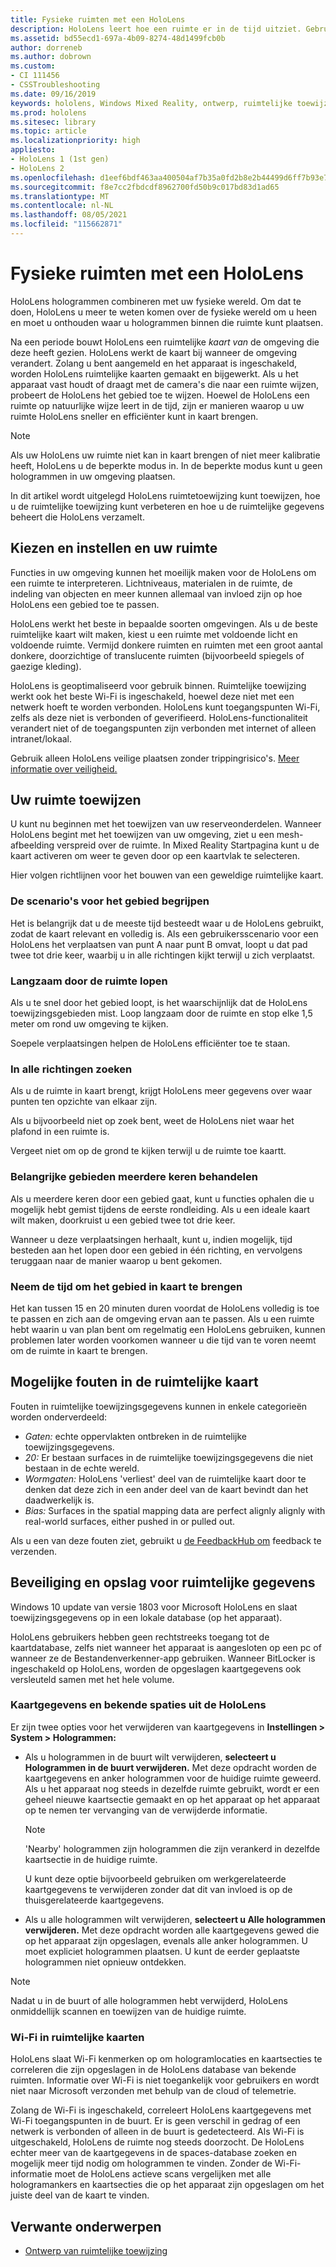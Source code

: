 ```yaml
---
title: Fysieke ruimten met een HoloLens
description: HoloLens leert hoe een ruimte er in de tijd uitziet. Gebruikers kunnen dit proces mogelijk maken door de HoloLens op bepaalde manieren door de ruimte te verplaatsen.
ms.assetid: bd55ecd1-697a-4b09-8274-48d1499fcb0b
author: dorreneb
ms.author: dobrown
ms.custom:
- CI 111456
- CSSTroubleshooting
ms.date: 09/16/2019
keywords: hololens, Windows Mixed Reality, ontwerp, ruimtelijke toewijzing, HoloLens, oppervlaktereconstructie, mesh, head tracking, toewijzing
ms.prod: hololens
ms.sitesec: library
ms.topic: article
ms.localizationpriority: high
appliesto:
- HoloLens 1 (1st gen)
- HoloLens 2
ms.openlocfilehash: d1eef6bdf463aa400504af7b35a0fd2b8e2b44499d6ff7b93e70a2dd5952ef88
ms.sourcegitcommit: f8e7cc2fbdcdf8962700fd50b9c017bd83d1ad65
ms.translationtype: MT
ms.contentlocale: nl-NL
ms.lasthandoff: 08/05/2021
ms.locfileid: "115662871"
---
```

# <a name="map-physical-spaces-with-hololens"></a>Fysieke ruimten met een HoloLens

HoloLens hologrammen combineren met uw fysieke wereld. Om dat te doen, HoloLens u meer te weten komen over de fysieke wereld om u heen en moet u onthouden waar u hologrammen binnen die ruimte kunt plaatsen.

Na een periode bouwt HoloLens een ruimtelijke *kaart van* de omgeving die deze heeft gezien.  HoloLens werkt de kaart bij wanneer de omgeving verandert. Zolang u bent aangemeld en het apparaat is ingeschakeld, worden HoloLens ruimtelijke kaarten gemaakt en bijgewerkt. Als u het apparaat vast houdt of draagt met de camera's die naar een ruimte wijzen, probeert de HoloLens het gebied toe te wijzen. Hoewel de HoloLens een ruimte op natuurlijke wijze leert in de tijd, zijn er manieren waarop u uw ruimte HoloLens sneller en efficiënter kunt in kaart brengen.  

> [!NOTE]
> Als uw HoloLens uw ruimte niet kan in kaart brengen of niet meer kalibratie heeft, HoloLens u de beperkte modus in. In de beperkte modus kunt u geen hologrammen in uw omgeving plaatsen.

In dit artikel wordt uitgelegd HoloLens ruimtetoewijzing kunt toewijzen, hoe u de ruimtelijke toewijzing kunt verbeteren en hoe u de ruimtelijke gegevens beheert die HoloLens verzamelt.

## <a name="choosing-and-setting-up-and-your-space"></a>Kiezen en instellen en uw ruimte

Functies in uw omgeving kunnen het moeilijk maken voor de HoloLens om een ruimte te interpreteren. Lichtniveaus, materialen in de ruimte, de indeling van objecten en meer kunnen allemaal van invloed zijn op hoe HoloLens een gebied toe te passen.

HoloLens werkt het beste in bepaalde soorten omgevingen. Als u de beste ruimtelijke kaart wilt maken, kiest u een ruimte met voldoende licht en voldoende ruimte. Vermijd donkere ruimten en ruimten met een groot aantal donkere, doorzichtige of translucente ruimten (bijvoorbeeld spiegels of gaezige kleding).

HoloLens is geoptimaliseerd voor gebruik binnen. Ruimtelijke toewijzing werkt ook het beste Wi-Fi is ingeschakeld, hoewel deze niet met een netwerk hoeft te worden verbonden. HoloLens kunt toegangspunten Wi-Fi, zelfs als deze niet is verbonden of geverifieerd. HoloLens-functionaliteit verandert niet of de toegangspunten zijn verbonden met internet of alleen intranet/lokaal.

Gebruik alleen HoloLens veilige plaatsen zonder trippingrisico's. [Meer informatie over veiligheid.](https://support.microsoft.com/help/4023454/safety-information)

## <a name="mapping-your-space"></a>Uw ruimte toewijzen

U kunt nu beginnen met het toewijzen van uw reserveonderdelen.  Wanneer HoloLens begint met het toewijzen van uw omgeving, ziet u een mesh-afbeelding verspreid over de ruimte.  In Mixed Reality Startpagina kunt u de kaart activeren om weer te geven door op een kaartvlak te selecteren.

Hier volgen richtlijnen voor het bouwen van een geweldige ruimtelijke kaart.

### <a name="understand-the-scenarios-for-the-area"></a>De scenario's voor het gebied begrijpen

Het is belangrijk dat u de meeste tijd besteedt waar u de HoloLens gebruikt, zodat de kaart relevant en volledig is. Als een gebruikersscenario voor een HoloLens het verplaatsen van punt A naar punt B omvat, loopt u dat pad twee tot drie keer, waarbij u in alle richtingen kijkt terwijl u zich verplaatst.  

### <a name="walk-slowly-around-the-space"></a>Langzaam door de ruimte lopen

Als u te snel door het gebied loopt, is het waarschijnlijk dat de HoloLens toewijzingsgebieden mist. Loop langzaam door de ruimte en stop elke 1,5 meter om rond uw omgeving te kijken.  

Soepele verplaatsingen helpen de HoloLens efficiënter toe te staan.

### <a name="look-in-all-directions"></a>In alle richtingen zoeken

Als u de ruimte in kaart brengt, krijgt HoloLens meer gegevens over waar punten ten opzichte van elkaar zijn.  

Als u bijvoorbeeld niet op zoek bent, weet de HoloLens niet waar het plafond in een ruimte is.  

Vergeet niet om op de grond te kijken terwijl u de ruimte toe kaartt.

### <a name="cover-key-areas-multiple-times"></a>Belangrijke gebieden meerdere keren behandelen

Als u meerdere keren door een gebied gaat, kunt u functies ophalen die u mogelijk hebt gemist tijdens de eerste rondleiding. Als u een ideale kaart wilt maken, doorkruist u een gebied twee tot drie keer.

Wanneer u deze verplaatsingen herhaalt, kunt u, indien mogelijk, tijd besteden aan het lopen door een gebied in één richting, en vervolgens teruggaan naar de manier waarop u bent gekomen.

### <a name="take-your-time-mapping-the-area"></a>Neem de tijd om het gebied in kaart te brengen

Het kan tussen 15 en 20 minuten duren voordat de HoloLens volledig is toe te passen en zich aan de omgeving ervan aan te passen. Als u een ruimte hebt waarin u van plan bent om regelmatig een HoloLens gebruiken, kunnen problemen later worden voorkomen wanneer u die tijd van te voren neemt om de ruimte in kaart te brengen.  

## <a name="possible-errors-in-the-spatial-map"></a>Mogelijke fouten in de ruimtelijke kaart

Fouten in ruimtelijke toewijzingsgegevens kunnen in enkele categorieën worden onderverdeeld:

- *Gaten:* echte oppervlakten ontbreken in de ruimtelijke toewijzingsgegevens.
- *20:* Er bestaan surfaces in de ruimtelijke toewijzingsgegevens die niet bestaan in de echte wereld.
- *Wormgaten:* HoloLens 'verliest' deel van de ruimtelijke kaart door te denken dat deze zich in een ander deel van de kaart bevindt dan het daadwerkelijk is.
- *Bias:* Surfaces in the spatial mapping data are perfect alignly alignly with real-world surfaces, either pushed in or pulled out.

Als u een van deze fouten ziet, gebruikt u [de FeedbackHub om](hololens-feedback.md) feedback te verzenden.

## <a name="security-and-storage-for-spatial-data"></a>Beveiliging en opslag voor ruimtelijke gegevens

Windows 10 update van versie 1803 voor Microsoft HoloLens en slaat toewijzingsgegevens op in een lokale database (op het apparaat).

HoloLens gebruikers hebben geen rechtstreeks toegang tot de kaartdatabase, zelfs niet wanneer het apparaat is aangesloten op een pc of wanneer ze de Bestandenverkenner-app gebruiken. Wanneer BitLocker is ingeschakeld op HoloLens, worden de opgeslagen kaartgegevens ook versleuteld samen met het hele volume.

### <a name="remove-map-data-and-known-spaces-from-hololens"></a>Kaartgegevens en bekende spaties uit de HoloLens

Er zijn twee opties voor het verwijderen van kaartgegevens in **Instellingen > System > Hologrammen:**

- Als u hologrammen in de buurt wilt verwijderen, **selecteert u Hologrammen in de buurt verwijderen.** Met deze opdracht worden de kaartgegevens en anker hologrammen voor de huidige ruimte geweerd. Als u het apparaat nog steeds in dezelfde ruimte gebruikt, wordt er een geheel nieuwe kaartsectie gemaakt en op het apparaat op het apparaat op te nemen ter vervanging van de verwijderde informatie.

   > [!NOTE]
   > 'Nearby' hologrammen zijn hologrammen die zijn verankerd in dezelfde kaartsectie in de huidige ruimte.

   U kunt deze optie bijvoorbeeld gebruiken om werkgerelateerde kaartgegevens te verwijderen zonder dat dit van invloed is op de thuisgerelateerde kaartgegevens.

- Als u alle hologrammen wilt verwijderen, **selecteert u Alle hologrammen verwijderen.** Met deze opdracht worden alle kaartgegevens gewed die op het apparaat zijn opgeslagen, evenals alle anker hologrammen. U moet expliciet hologrammen plaatsen. U kunt de eerder geplaatste hologrammen niet opnieuw ontdekken.

> [!NOTE]
> Nadat u in de buurt of alle hologrammen hebt verwijderd, HoloLens onmiddellijk scannen en toewijzen van de huidige ruimte.

### <a name="wi-fi-data-in-spatial-maps"></a>Wi-Fi in ruimtelijke kaarten

HoloLens slaat Wi-Fi kenmerken op om hologramlocaties en kaartsecties te correleren die zijn opgeslagen in de HoloLens database van bekende ruimten. Informatie over Wi-Fi is niet toegankelijk voor gebruikers en wordt niet naar Microsoft verzonden met behulp van de cloud of telemetrie.

Zolang de Wi-Fi is ingeschakeld, correleert HoloLens kaartgegevens met Wi-Fi toegangspunten in de buurt. Er is geen verschil in gedrag of een netwerk is verbonden of alleen in de buurt is gedetecteerd. Als Wi-Fi is uitgeschakeld, HoloLens de ruimte nog steeds doorzocht. De HoloLens echter meer van de kaartgegevens in de spaces-database zoeken en mogelijk meer tijd nodig om hologrammen te vinden. Zonder de Wi-Fi-informatie moet de HoloLens actieve scans vergelijken met alle hologramankers en kaartsecties die op het apparaat zijn opgeslagen om het juiste deel van de kaart te vinden.

## <a name="related-topics"></a>Verwante onderwerpen

- [Ontwerp van ruimtelijke toewijzing](/windows/mixed-reality/spatial-mapping)
